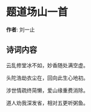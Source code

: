 # 题道场山一首

**作者**: 刘一止

## 诗词内容

云乱修堂冰不如，妙香随处满空虚。

头陀浩劫衣尘在，回向此生心地初。

涉世情疏终简懒，爱山缘重费消除。

道人劝我深发省，相对五更听粥鱼。

